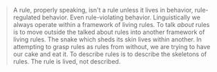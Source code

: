 > A rule, properly speaking, isn't a rule unless it lives in behavior,
rule-regulated behavior. Even rule-violating behavior. Linguistically we always
operate within a framework of living rules. To talk *about* rules is to
move outside the talked about rules into another framework of living rules. The
snake which sheds its skin lives within another. In attempting to grasp rules as
rules from without, we are trying to have our cake and eat it. To describe rules
is to describe the skeletons of rules. The rule is lived, not described. 
